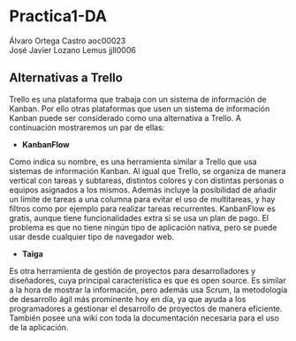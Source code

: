 
# Practica1-DA

Álvaro Ortega Castro aoc00023  
José Javier Lozano Lemus jjll0006

## Alternativas a Trello

Trello es una plataforma que trabaja con un sistema de información de Kanban. Por ello otras plataformas que usen un sistema de información Kanban puede ser considerado como una alternativa a Trello. A continuación mostraremos un par de ellas:

- **KanbanFlow**

Como indica su nombre, es una herramienta similar a Trello que usa sistemas de información Kanban. Al igual que Trello, se organiza de manera vertical con tareas y subtareas, distintos colores y con distintas personas o equipos asignados a los mismos. Además incluye la posibilidad de añadir un límite de tareas a una columna para evitar el uso de multitareas, y hay filtros como por ejemplo para realizar tareas recurrentes. KanbanFlow es gratis, aunque tiene funcionalidades extra si se usa un plan de pago. El problema es que no tiene ningún tipo de aplicación nativa, pero se puede usar desde cualquier tipo de navegador web.

- **Taiga**

Es otra herramienta de gestión de proyectos para desarrolladores y diseñadores, cuya principal característica es que es open source. Es similar a la hora de mostrar la información, pero además usa Scrum, la metodología de desarrollo ágil más prominente hoy en día, ya que ayuda a los programadores a gestionar el desarrollo de proyectos de manera eficiente. También posee una wiki con toda la documentación necesaria para el uso de la aplicación.

